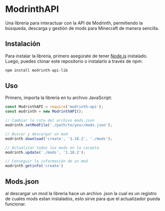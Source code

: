 # ModrinthAPI

Una librería para interactuar con la API de Modrinth, permitiendo la búsqueda, descarga y gestión de mods para Minecraft de manera sencilla.

## Instalación

Para instalar la librería, primero asegúrate de tener [Node.js](https://nodejs.org/) instalado. Luego, puedes clonar este repositorio o instalarlo a través de npm:

```bash
npm install modrinth-api-lib
```
## Uso
Primero, importa la librería en tu archivo JavaScript:

```javascript
const ModrinthAPI = require('modrinth-api');
const modrinth = new ModrinthAPI();

// Cambiar la ruta del archivo mods.json
modrinth.setModFile('./path/to/your/mods.json');

// Buscar y descargar un mod
modrinth.download('create', '1.18.2', './mods');

// Actualizar todos los mods en la carpeta
modrinth.update('./mods', '1.18.2');

// Conseguir la información de un mod
modrinth.getinfo('create')
```
## Mods.json
al descargar un mod la libreria hace un archivo .json la cual es un registro de cuales mods estan instalados, esto sirve para que el actualizador pueda funcionar.
